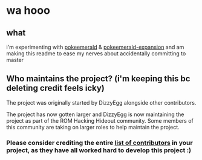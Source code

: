 # wa hooo

## what

i'm experimenting with [pokeemerald](https://github.com/pret/pokeemerald) & [pokeemerald-expansion](https://github.com/rh-hideout/pokeemerald-expansion) and am making this readme to ease my nerves about accidentally committing to master

## Who maintains the project? (i'm keeping this bc deleting credit feels icky)

The project was originally started by DizzyEgg alongside other contributors.

The project has now gotten larger and DizzyEgg is now maintaining the project as part of the ROM Hacking Hideout community. Some members of this community are taking on larger roles to help maintain the project.

### Please consider crediting the entire [list of contributors](https://github.com/rh-hideout/pokeemerald-expansion/wiki/Credits) in your project, as they have all worked hard to develop this project :)
